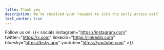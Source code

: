 ```yaml
---
title: Thank you
description: We’ve received your request to join the early access waitlist.
text_center: true
---
```

Follow us on:
{{< socials instagram="https://instagram.com" twitter="https://x.com" linkedin="https://linkedin.com" bluesky="https://bsky.app" youtube="https://youtube.com" >}}